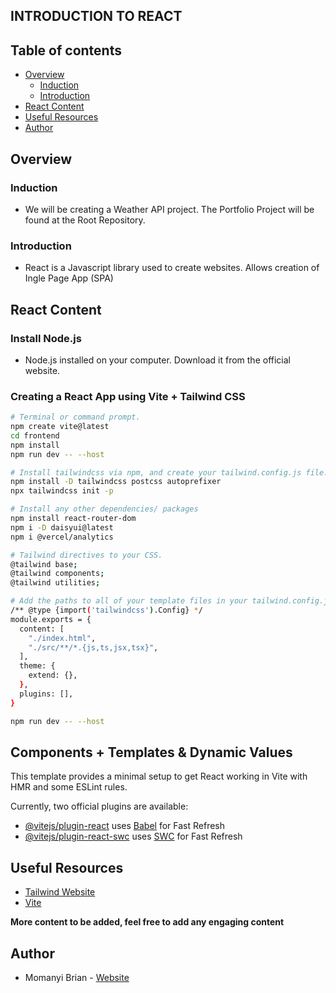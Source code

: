 ## INTRODUCTION TO REACT

## Table of contents

- [Overview](#overview)
    - [Induction](#induction)
    - [Introduction](#introduction)
- [React Content](#react-content)
- [Useful Resources](#useful-resources)
- [Author](#author)

## Overview

### Induction
- We will be creating a Weather API project. The Portfolio Project will be found at the Root Repository.

### Introduction
- React is a Javascript library used to create websites. Allows creation of Ingle Page App (SPA)

## React Content

### Install Node.js
- Node.js installed on your computer. Download it from the official website.

### Creating a React App using Vite + Tailwind CSS

```bash
# Terminal or command prompt.
npm create vite@latest
cd frontend
npm install
npm run dev -- --host

# Install tailwindcss via npm, and create your tailwind.config.js file.
npm install -D tailwindcss postcss autoprefixer
npx tailwindcss init -p

# Install any other dependencies/ packages
npm install react-router-dom
npm i -D daisyui@latest
npm i @vercel/analytics

# Tailwind directives to your CSS.
@tailwind base;
@tailwind components;
@tailwind utilities;

# Add the paths to all of your template files in your tailwind.config.js file.
/** @type {import('tailwindcss').Config} */
module.exports = {
  content: [
    "./index.html",
    "./src/**/*.{js,ts,jsx,tsx}",
  ],
  theme: {
    extend: {},
  },
  plugins: [],
}

npm run dev -- --host
```

## Components + Templates & Dynamic Values

This template provides a minimal setup to get React working in Vite with HMR and some ESLint rules.

Currently, two official plugins are available:

- [@vitejs/plugin-react](https://github.com/vitejs/vite-plugin-react/blob/main/packages/plugin-react/README.md) uses [Babel](https://babeljs.io/) for Fast Refresh
- [@vitejs/plugin-react-swc](https://github.com/vitejs/vite-plugin-react-swc) uses [SWC](https://swc.rs/) for Fast Refresh

## Useful Resources
- [Tailwind Website](https://tailwindcss.com/)
- [Vite](https://vitejs.dev/)

**More content to be added, feel free to add any engaging content**

## Author

- Momanyi Brian - [Website](https://momanyi-brian-portfolio.vercel.app)
